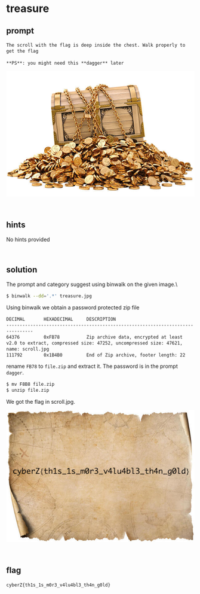 # treasure


## prompt
```
The scroll with the flag is deep inside the chest. Walk properly to get the flag

**PS**: you might need this **dagger** later
```

![treasure.jpg](./assets/treasure.jpg)

<br>

## hints
No hints provided

<br>

## solution
The prompt and category suggest using binwalk on the given image.\\

```bash
$ binwalk --dd='.*' treasure.jpg
```

Using binwalk we obtain a password protected zip file 

```
DECIMAL       HEXADECIMAL     DESCRIPTION
--------------------------------------------------------------------------------
64376         0xFB78          Zip archive data, encrypted at least v2.0 to extract, compressed size: 47252, uncompressed size: 47621, name: scroll.jpg
111792        0x1B4B0         End of Zip archive, footer length: 22
```

rename `FB78` to `file.zip` and extract it.
The password is in the prompt `dagger`.

```bash
$ mv F8B8 file.zip
$ unzip file.zip
```

We got the flag in scroll.jpg.

![scroll.jpg](./assets/scroll.jpg)

<br>

## flag

```txt
cyberZ{th1s_1s_m0r3_v4lu4bl3_th4n_g0ld}
```